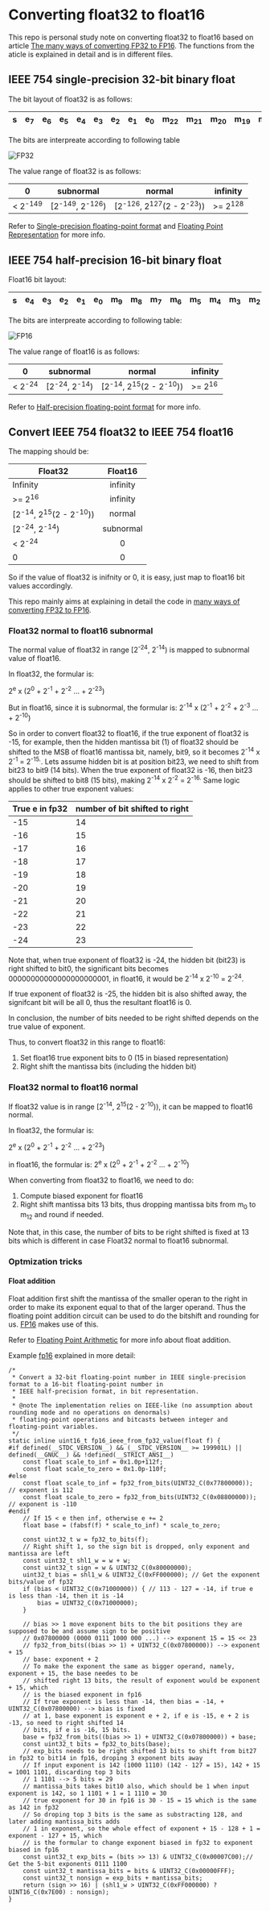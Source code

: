 # Converting float32 to float16

This repo is personal study note on converting float32 to float16 based on article [
The many ways of converting FP32 to FP16](https://www.corsix.org/content/converting-fp32-to-fp16).
The functions from the aticle is explained in detail and is in different files.

## IEEE 754 single-precision 32-bit binary float

The bit layout of float32 is as follows:

|s|e<sub>7</sub>|e<sub>6</sub>|e<sub>5</sub>|e<sub>4</sub>|e<sub>3</sub>|e<sub>2</sub>|e<sub>1|e<sub>0|m<sub>22|m<sub>21|m<sub>20|m<sub>19|m<sub>18|m<sub>17|m<sub>16|m<sub>15|m<sub>14|m<sub>13|m<sub>12|m<sub>11|m<sub>10|m<sub>9|m<sub>8|m<sub>7|m<sub>6|m<sub>5|m<sub>4|m<sub>3|m<sub>2</sub>|m<sub>1</sub>|m<sub>0</sub>|
|-|-|-|-|-|-|-|-|-|-|-|-|-|-|-|-|-|-|-|-|-|-|-|-|-|-|-|-|-|-|-|-|

The bits are interpreate according to following table

![FP32](fp32_eq.png "fp32 equation")

The value range of float32 is as follows:

|0   | subnormal  |  normal |infinity   |
|---|---|---|---|
| < 2<sup>-149</sup>  | [2<sup>-149</sup>, 2<sup>-126</sup>)  | [2<sup>-126</sup>, 2<sup>127</sup>(2 - 2<sup>-23</sup>))  | >= 2<sup>128</sup>  |

Refer to [Single-precision floating-point format](https://en.wikipedia.org/wiki/Single-precision_floating-point_format) and [Floating Point Representation](https://pages.cs.wisc.edu/~markhill/cs354/Fall2008/notes/flpt.apprec.html) for more info.

## IEEE 754 half-precision 16-bit binary float

Float16 bit layout:

|s|e<sub>4</sub>|e<sub>3</sub>|e<sub>2</sub>|e<sub>1|e<sub>0|m<sub>9|m<sub>8|m<sub>7|m<sub>6|m<sub>5|m<sub>4|m<sub>3|m<sub>2</sub>|m<sub>1</sub>|m<sub>0</sub>|
|-|-|-|-|-|-|-|-|-|-|-|-|-|-|-|-|

The bits are interpreate according to following table:

![FP16](fp16_eq.png "fp16 equation")

The value range of float16 is as follows:

|0   | subnormal  |  normal |infinity   |
|---|---|---|---|
| < 2<sup>-24</sup>  | [2<sup>-24</sup>, 2<sup>-14</sup>)  | [2<sup>-14</sup>, 2<sup>15</sup>(2 - 2<sup>-10</sup>))  | >= 2<sup>16</sup>  |

Refer to [Half-precision floating-point format](https://en.wikipedia.org/wiki/Half-precision_floating-point_format) for more info.

## Convert IEEE 754 float32 to IEEE 754 float16

The mapping should be:

| Float32   |      Float16      |
|----------|:-------------:|
| Infinity |  infinity |
| >= 2<sup>16</sup> |    infinity   |
| [2<sup>-14</sup>, 2<sup>15</sup>(2 - 2<sup>-10</sup>)) | normal |
| [2<sup>-24</sup>, 2<sup>-14</sup>) |    subnormal   |
| < 2<sup>-24</sup> |  0 |
| 0 |  0 |

So if the value of float32 is inifnity or 0, it is easy, just map to float16 bit values accordingly.

This repo mainly aims at explaining in detail the code in [many ways of converting FP32 to FP16](https://www.corsix.org/content/converting-fp32-to-fp16).

### Float32 normal to float16 subnormal

The normal value of float32 in range [2<sup>-24</sup>, 2<sup>-14</sup>) is mapped to subnormal value of float16.

In float32, the formular is:

2<sup>e</sup> x (2<sup>0</sup> + 2<sup>-1</sup> + 2<sup>-2</sup> ... + 2<sup>-23</sup>)

But in float16, since it is subnormal, the formular is:
2<sup>-14</sup> x (2<sup>-1</sup> + 2<sup>-2</sup> + 2<sup>-3</sup> ... + 2<sup>-10</sup>)

So in order to convert float32 to float16, if the true exponent of float32 is -15, for example, then the hidden mantissa bit (1) of float32 should be shifted to the MSB of float16 mantissa bit, namely, bit9, so it becomes 2<sup>-14</sup> x 2<sup>-1</sup> = 2<sup>-15.</sup>. Lets assume hidden bit is at position bit23, we need to shift from bit23 to bit9 (14 bits). When the true exponent of float32 is -16, then bit23 should be shifted to bit8 (15 bits), making 2<sup>-14</sup> x 2<sup>-2</sup> = 2<sup>-16.</sup>  Same logic applies to other true exponent values:

| True e in fp32  | number of bit shifted to right   |
|---|---|
|-15|14|
|-16|15|
|-17|16|
|-18|17|
|-19|18|
|-20|19|
|-21|20|
|-22|21|
|-23|22|
|-24|23|

Note that, when true exponent of float32 is -24, the hidden bit (bit23) is right shifted to bit0, the significant bits becomes 00000000000000000000001, in float16, it would be 2<sup>-14</sup> x 2<sup>-10</sup> = 2<sup>-24</sup>.

If true exponent of float32 is -25, the hidden bit is also shifted away, the signifcant bit will be all 0, thus the resultant float16 is 0.

In conclusion, the number of bits needed to be right shifted depends on the true value of exponent.

Thus, to convert float32 in this range to float16:

1. Set float16 true exponent bits to 0 (15 in biased representation)
2. Right shift the mantissa bits (including the hidden bit)

### Float32 normal to float16 normal

If float32 value is in range [2<sup>-14</sup>, 2<sup>15</sup>(2 - 2<sup>-10</sup>)), it can be mapped to float16 normal.

In float32, the formular is:

2<sup>e</sup> x (2<sup>0</sup> + 2<sup>-1</sup> + 2<sup>-2</sup> ... + 2<sup>-23</sup>)

in float16, the formular is:
2<sup>e</sup> x (2<sup>0</sup> + 2<sup>-1</sup> + 2<sup>-2</sup> ... + 2<sup>-10</sup>)

When converting from float32 to float16, we need to do:

1. Compute biased exponent for float16
2. Right shift mantissa bits 13 bits, thus dropping mantissa bits from m<sub>0</sub> to m<sub>12</sub> and round if needed.

Note that, in this case, the number of bits to be right shifted is fixed at 13 bits which is different in case Float32 normal to float16 subnormal.

### Optmization tricks

#### Float addition

Float addition first shift the mantissa of the smaller operan to the right in order to make its exponent equal to that of the larger operand. Thus the floating point addition circuit can be used to do the bitshift and rounding for us. [FP16](https://github.com/Maratyszcza/FP16/blob/master/include/fp16/fp16.h) makes use of this.

Refer to [Floating Point Arithmetic](https://pages.cs.wisc.edu/~markhill/cs354/Fall2008/notes/flpt.apprec.html) for more info about float addition.

Example [fp16](https://github.com/Maratyszcza/FP16/blob/master/include/fp16/fp16.h) explained in more detail:

```
/*
 * Convert a 32-bit floating-point number in IEEE single-precision format to a 16-bit floating-point number in
 * IEEE half-precision format, in bit representation.
 *
 * @note The implementation relies on IEEE-like (no assumption about rounding mode and no operations on denormals)
 * floating-point operations and bitcasts between integer and floating-point variables.
 */
static inline uint16_t fp16_ieee_from_fp32_value(float f) {
#if defined(__STDC_VERSION__) && (__STDC_VERSION__ >= 199901L) || defined(__GNUC__) && !defined(__STRICT_ANSI__)
	const float scale_to_inf = 0x1.0p+112f;
	const float scale_to_zero = 0x1.0p-110f;
#else
	const float scale_to_inf = fp32_from_bits(UINT32_C(0x77800000)); // exponent is 112
	const float scale_to_zero = fp32_from_bits(UINT32_C(0x08800000)); // exponent is -110
#endif
	// If 15 < e then inf, otherwise e += 2
	float base = (fabsf(f) * scale_to_inf) * scale_to_zero;

	const uint32_t w = fp32_to_bits(f);
	// Right shift 1, so the sign bit is dropped, only exponent and mantissa are left
	const uint32_t shl1_w = w + w;
	const uint32_t sign = w & UINT32_C(0x80000000);
	uint32_t bias = shl1_w & UINT32_C(0xFF000000); // Get the exponent bits/value of fp32
	if (bias < UINT32_C(0x71000000)) { // 113 - 127 = -14, if true e is less than -14, then it is -14
		bias = UINT32_C(0x71000000);
	}

	// bias >> 1 move exponent bits to the bit positions they are supposed to be and assume sign to be positive
	// 0x07800000 (0000 0111 1000 000 ...) --> exponent 15 = 15 << 23
	// fp32_from_bits((bias >> 1) + UINT32_C(0x07800000)) --> exponent + 15
	// base: exponent + 2
	// To make the exponent the same as bigger operand, namely, exponent + 15, the base needes to be
	// shifted right 13 bits, the result of exponent would be exponent + 15, which
	// is the biased exponent in fp16
	// If true exponent is less than -14, then bias = -14, + UINT32_C(0x07800000) --> bias is fixed
	// at 1, base exponent is exponent e + 2, if e is -15, e + 2 is -13, so need to right shifted 14
	// bits, if e is -16, 15 bits.
	base = fp32_from_bits((bias >> 1) + UINT32_C(0x07800000)) + base;
	const uint32_t bits = fp32_to_bits(base);
	// exp_bits needs to be right shifted 13 bits to shift from bit27 in fp32 to bit14 in fp16, droping 3 exponent bits away
	// If input exponent is 142 (1000 1110) (142 - 127 = 15), 142 + 15 = 1001 1101, discarding top 3 bits
	// 1 1101 --> 5 bits = 29
	// mantissa_bits takes bit10 also, which should be 1 when input exponent is 142, so 1 1101 + 1 = 1 1110 = 30
	// true exponent for 30 in fp16 is 30 - 15 = 15 which is the same as 142 in fp32
	// So droping top 3 bits is the same as substracting 128, and later adding mantissa_bits adds
	// 1 in exponent, so the whole effect of exponent + 15 - 128 + 1 = exponent - 127 + 15, which
	// is the formular to change exponent biased in fp32 to exponent biased in fp16
	const uint32_t exp_bits = (bits >> 13) & UINT32_C(0x00007C00);// Get the 5-bit exponents 0111 1100
	const uint32_t mantissa_bits = bits & UINT32_C(0x00000FFF);
	const uint32_t nonsign = exp_bits + mantissa_bits;
	return (sign >> 16) | (shl1_w > UINT32_C(0xFF000000) ? UINT16_C(0x7E00) : nonsign);
}
```
